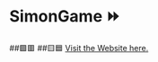 # SimonGame ⏩
##🟩🟥
##🟨🟦
<a href = "https://mahiprasad.github.io/SimonGame/"> Visit the Website here. </a>
